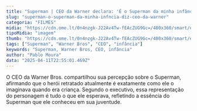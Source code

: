 ```yaml
---
title: "Superman | CEO da Warner declara: 'É o Superman da minha infância'"
slug: "superman-o-superman-da-minha-infncia-diz-ceo-da-warner"
categoria: "FILMES"
midia: "https://cdn.ome.lt/0n4nzgk-J22Av4Tw-fEAcZUG9Gc=/480x360/smart/extras/conteudos/Design_sem_nome_-_2025-04-11T191457.668.png"
tipoMidia: "imagem"
thumb: "https://cdn.ome.lt/0n4nzgk-J22Av4Tw-fEAcZUG9Gc=/480x360/smart/extras/conteudos/Design_sem_nome_-_2025-04-11T191457.668.png"
tags: ["Superman", "Warner Bros", "CEO", "infância"]
keywords: "Superman, Warner Bros, CEO, infância"
author: "Pablo Moura"
data: "2025-04-11T22:55:01.469Z"
---
```


O CEO da Warner Bros. compartilhou sua percepção sobre o Superman, afirmando que o herói retratado atualmente é exatamente como ele o imaginava quando era criança. Segundo o executivo, essa representação do personagem é tudo o que ele esperava, refletindo a essência do Superman que ele conheceu em sua juventude.